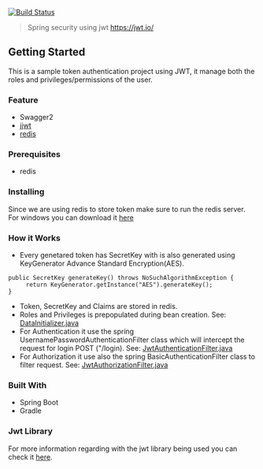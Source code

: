 [![Build Status](https://travis-ci.org/bbarbs/spring-boot-jwt.svg?branch=master)](https://travis-ci.org/bbarbs/spring-boot-jwt)

> Spring security using jwt https://jwt.io/

## Getting Started
This is a sample token authentication project using JWT, it manage both the roles and privileges/permissions of the user.

### Feature
* Swagger2
* [jjwt](https://github.com/jwtk/jjwt)
* [redis](https://redis.io/)

### Prerequisites
* redis

### Installing
Since we are using redis to store token make sure to run the redis server.
For windows you can download it [here](https://github.com/dmajkic/redis/downloads)

### How it Works
* Every genetared token has SecretKey with is also generated using KeyGenerator Advance Standard Encryption(AES).
```
public SecretKey generateKey() throws NoSuchAlgorithmException {
     return KeyGenerator.getInstance("AES").generateKey();
}
```
* Token, SecretKey and Claims are stored in redis.
* Roles and Privileges is prepopulated during bean creation. See: [DataInitializer.java](https://github.com/bbarbs/spring-boot-jwt/blob/master/src/main/java/com/auth/setup/DataInitializer.java)
* For Authentication it use the spring UsernamePasswordAuthenticationFilter class which will intercept the request for login POST ("/login). See: [JwtAuthenticationFilter.java](https://github.com/bbarbs/spring-boot-jwt/blob/master/src/main/java/com/auth/core/security/JwtAuthenticationFilter.java)
* For Authorization it use also the spring BasicAuthenticationFilter class to filter request. See: [JwtAuthorizationFilter.java](https://github.com/bbarbs/spring-boot-jwt/blob/master/src/main/java/com/auth/core/security/JwtAuthorizationFilter.java)

### Built With
* Spring Boot
* Gradle

### Jwt Library
For more information regarding with the jwt library being used you can check it [here](https://github.com/jwtk/jjwt).

